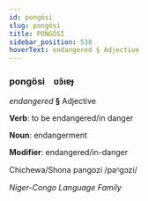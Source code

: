 ```yaml
---
id: pongösi
slug: pongösi
title: PONGÖSİ
sidebar_position: 538
hoverText: endangered § Adjective
---
```


### pongösi&emsp;<span kind="abugida">ʋ̃ꜿıɐɟ</span>

*endangered* **§** Adjective

**Verb**: to be endangered/in danger

**Noun**: endangerment

**Modifier**: endangered/in-danger

Chichewa/Shona pangozi /paᵑɡɔzi/

*Niger-Congo Language Family*